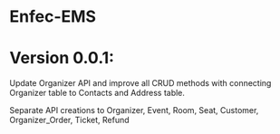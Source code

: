 # Enfec-EMS
# Version 0.0.1: 
Update Organizer API and improve all CRUD methods with connecting Organizer table to
Contacts and Address table. 

Separate API creations to Organizer, Event, Room, Seat, Customer, Organizer_Order, Ticket, Refund
